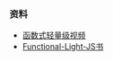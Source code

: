 ### 资料

* [函数式轻量级视频](https://www.bilibili.com/video/BV1Nu411S7Jy)
* [Functional-Light-JS书](https://github.com/getify/Functional-Light-JS)

